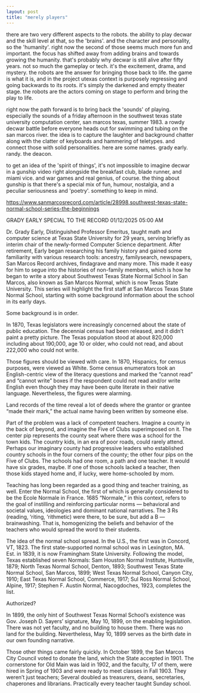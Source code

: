 ```yaml
---
layout: post
title: "merely players"
---
```


there are two very different aspects to the robots. the ability to play decwar and the skill level at that, so the 'brains'. and the character and personality, so the 'humanity'. right now the second of those seems much more fun and important. the focus has shifted away from adding brains and towards growing the humanity. that's probably why decwar is still alive after fifty years. not so much the gameplay or tech. it's the excitement, drama, and mystery. the robots are the answer for bringing those back to life. the game is what it is, and in the project utexas context is purposely regressing and going backwards to its roots. it's simply the darkened and empty theater stage. the robots are the actors coming on stage to perform and bring the play to life.

right now the path forward is to bring back the 'sounds' of playing. especially the sounds of a friday afternoon in the southwest texas state university computation center, san marcos texas, summer 1983. a rowdy decwar battle before everyone heads out for swimming and tubing on the san marcos river. the idea is to capture the laughter and background chatter along with the clatter of keyboards and hammering of teletypes. and connect those with solid personalities. here are some names. grady early. randy. the deacon.

to get an idea of the 'spirit of things', it's not impossible to imagine decwar in a gunship video right alongside the breakfast club, blade runner, and miami vice. and war games and real genius, of course. the thing about gunship is that there's a special mix of fun, humour, nostalgia, and a peculiar seriousness and 'poetry'. something to keep in mind.

https://www.sanmarcosrecord.com/article/28998,southwest-texas-state-normal-school-series-the-beginnings

GRADY EARLY SPECIAL TO THE RECORD  01/12/2025 05:00 AM

Dr. Grady Early, Distinguished Professor Emeritus, taught math and computer science at Texas State University for 29 years, serving briefly as interim chair of the newly-formed Computer Science department. After retirement, Early began researching his family history and gained some familiarity with various research tools: ancestry, familysearch, newspapers, San Marcos Record archives, findagrave and many more. This made it easy for him to segue into the histories of non-family members, which is how he began to write a story about Southwest Texas State Normal School in San Marcos, also known as San Marcos Normal, which is now Texas State University. This series will highlight the first staff at San Marcos Texas State Normal School, starting with some background information about the school in its early days.

Some background is in order.

In 1870, Texas legislators were increasingly concerned about the state of public education. The decennial census had been released, and it didn’t paint a pretty picture. The Texas population stood at about 820,000 including about 190,000, age 10 or older, who could not read, and about 222,000 who could not write.

Those figures should be viewed with care. In 1870, Hispanics, for census purposes, were viewed as White. Some census enumerators took an English-centric view of the literacy questions and marked the “cannot read” and “cannot write” boxes if the respondent could not read and/or write English even though they may have been quite literate in their native language. Nevertheless, the figures were alarming.

Land records of the time reveal a lot of deeds where the grantor or grantee “made their mark,” the actual name having been written by someone else.

Part of the problem was a lack of competent teachers. Imagine a county in the back of beyond, and imagine the Five of Clubs superimposed on it. The center pip represents the county seat where there was a school for the town kids. The country kids, in an era of poor roads, could rarely attend. Perhaps our imaginary county had progressive leaders who established country schools in the four corners of the county; the other four pips on the Five of Clubs. The schools had one room, a path and one teacher. It would have six grades, maybe. If one of those schools lacked a teacher, then those kids stayed home and, if lucky, were home-schooled by mom.

Teaching has long been regarded as a good thing and teacher training, as well. Enter the Normal School, the first of which is generally considered to be the Ecole Normale in France. 1685 “Normale,” in this context, refers to the goal of instilling and reinforcing particular norms — behavioral and societal values, ideologies and dominant national narratives. The 3 Rs (reading, ‘riting, ‘rithmetic) were there, to be sure, but add a B — brainwashing. That is, homogenizing the beliefs and behavior of the teachers who would spread the word to their students.

The idea of the normal school spread. In the U.S., the first was in Concord, VT, 1823. The first state-supported normal school was in Lexington, MA. Est. in 1839, it is now Framingham State University. Following the model, Texas established seven Normals: Sam Houston Normal Institute, Huntsville, 1879; North Texas Normal School, Denton, 1893; Southwest Texas State Normal School, San Marcos, 1899; West Texas Normal School, Canyon City, 1910; East Texas Normal School, Commerce, 1917; Sul Ross Normal School, Alpine, 1917; Stephen F. Austin Normal, Nacogdoches, 1923, completes the list.

Authorized?

In 1899, the only hint of Southwest Texas Normal School’s existence was Gov. Joseph D. Sayers’ signature, May 10, 1899, on the enabling legislation. There was not yet faculty, and no building to house them. There was no land for the building. Nevertheless, May 10, 1899 serves as the birth date in our own founding narrative.

Those other things came fairly quickly. In October 1899, the San Marcos City Council voted to donate the land, which the State accepted in 1901. The cornerstone for Old Main was laid in 1902, and the faculty, 17 of them, were hired in Spring of 1903 and were ready to meet classes in Fall 1903. They weren’t just teachers; Several doubled as treasurers, deans, secretaries, chaperones and librarians. Practically every teacher taught Sunday school.
